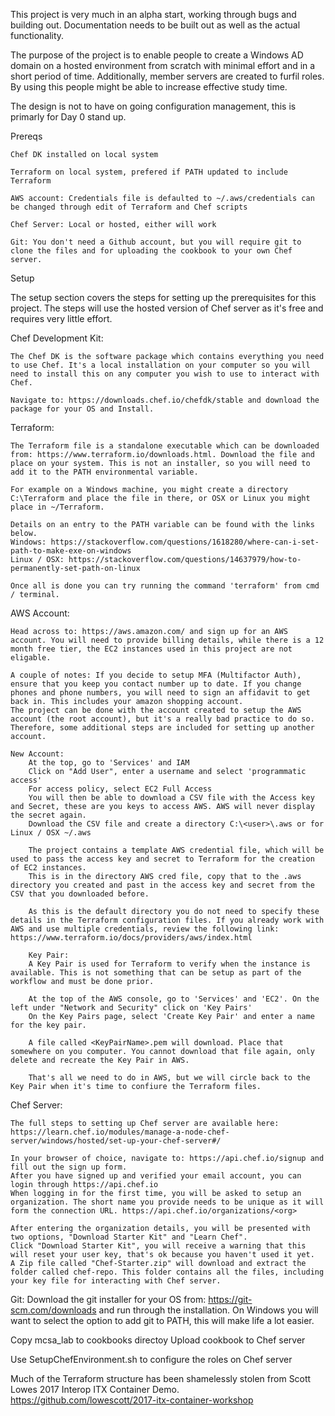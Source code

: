 This project is very much in an alpha start, working through bugs and building out. 
Documentation needs to be built out as well as the actual functionality.

The purpose of the project is to enable people to create a Windows AD domain on a hosted environment from scratch with minimal effort and in a short period of time. Additionally, member servers are created to furfil roles. By using this people might be able to increase effective study time.

The design is not to have on going configuration management, this is primarly for Day 0 stand up.

Prereqs

    Chef DK installed on local system
    
    Terraform on local system, prefered if PATH updated to include Terraform
    
    AWS account: Credentials file is defaulted to ~/.aws/credentials can be changed through edit of Terraform and Chef scripts

    Chef Server: Local or hosted, either will work
    
    Git: You don't need a Github account, but you will require git to clone the files and for uploading the cookbook to your own Chef server.


Setup

The setup section covers the steps for setting up the prerequisites for this project. The steps will use the hosted version of Chef server as it's free and requires very little effort.

Chef Development Kit:

    The Chef DK is the software package which contains everything you need to use Chef. It's a local installation on your computer so you will need to install this on any computer you wish to use to interact with Chef.
    
    Navigate to: https://downloads.chef.io/chefdk/stable and download the package for your OS and Install.
    
Terraform:

    The Terraform file is a standalone executable which can be downloaded from: https://www.terraform.io/downloads.html. Download the file and place on your system. This is not an installer, so you will need to add it to the PATH environmental variable.
    
    For example on a Windows machine, you might create a directory C:\Terraform and place the file in there, or OSX or Linux you might place in ~/Terraform.
    
    Details on an entry to the PATH variable can be found with the links below.
    Windows: https://stackoverflow.com/questions/1618280/where-can-i-set-path-to-make-exe-on-windows
    Linux / OSX: https://stackoverflow.com/questions/14637979/how-to-permanently-set-path-on-linux

    Once all is done you can try running the command 'terraform' from cmd / terminal.
    
AWS Account:

    Head across to: https://aws.amazon.com/ and sign up for an AWS account. You will need to provide billing details, while there is a 12 month free tier, the EC2 instances used in this project are not eligable.
    
    A couple of notes: If you decide to setup MFA (Multifactor Auth), ensure that you keep you contact number up to date. If you change phones and phone numbers, you will need to sign an affidavit to get back in. This includes your amazon shopping account.
    The project can be done with the account created to setup the AWS account (the root account), but it's a really bad practice to do so. Therefore, some additional steps are included for setting up another account.
    
    New Account:
        At the top, go to 'Services' and IAM
        Click on "Add User", enter a username and select 'programmatic access'
        For access policy, select EC2 Full Access
        You will then be able to download a CSV file with the Access key and Secret, these are you keys to access AWS. AWS will never display the secret again.
        Download the CSV file and create a directory C:\<user>\.aws or for Linux / OSX ~/.aws
        
        The project contains a template AWS credential file, which will be used to pass the access key and secret to Terraform for the creation of EC2 instances.
        This is in the directory AWS cred file, copy that to the .aws directory you created and past in the access key and secret from the CSV that you downloaded before. 
        
        As this is the default directory you do not need to specify these details in the Terraform configuration files. If you already work with AWS and use multiple credentials, review the following link: https://www.terraform.io/docs/providers/aws/index.html
        
        Key Pair:
        A Key Pair is used for Terraform to verify when the instance is available. This is not something that can be setup as part of the workflow and must be done prior.
        
        At the top of the AWS console, go to 'Services' and 'EC2'. On the left under "Network and Security" click on 'Key Pairs'
        On the Key Pairs page, select 'Create Key Pair' and enter a name for the key pair.
        
        A file called <KeyPairName>.pem will download. Place that somewhere on you computer. You cannot download that file again, only delete and recreate the Key Pair in AWS.
        
        That's all we need to do in AWS, but we will circle back to the Key Pair when it's time to confiure the Terraform files.

Chef Server:

    The full steps to setting up Chef server are available here: https://learn.chef.io/modules/manage-a-node-chef-server/windows/hosted/set-up-your-chef-server#/
    
    In your browser of choice, navigate to: https://api.chef.io/signup and fill out the sign up form.
    After you have signed up and verified your email account, you can login through https://api.chef.io
    When logging in for the first time, you will be asked to setup an organization. The short name you provide needs to be unique as it will form the connection URL. https://api.chef.io/organizations/<org>
    
    After entering the organization details, you will be presented with two options, "Download Starter Kit" and "Learn Chef".
    Click "Download Starter Kit", you will receive a warning that this will reset your user key, that's ok because you haven't used it yet.
    A Zip file called "Chef-Starter.zip" will download and extract the folder called chef-repo. This folder contains all the files, including your key file for interacting with Chef server.
    
Git:
    Download the git installer for your OS from: https://git-scm.com/downloads and run through the installation. On Windows you will want to select the option to add git to PATH, this will make life a lot easier.



    
    

Copy mcsa_lab to cookbooks directoy
Upload cookbook to Chef server

Use SetupChefEnvironment.sh to configure the roles on Chef server


Much of the Terraform structure has been shamelessly stolen from Scott Lowes 2017 Interop ITX Container Demo. https://github.com/lowescott/2017-itx-container-workshop
